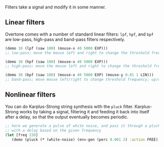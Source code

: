 Filters take a signal and modify it in some manner.

## Linear filters

Overtone comes with a number of standard linear filters: `lpf`, `hpf`, and `bpf` are low-pass, high-pass and band-pass filters respectively.

```clojure
(demo 10 (lpf (saw 100) (mouse-x 40 5000 EXP)))
;; low-pass; move the mouse left and right to change the threshold frequency

(demo 10 (hpf (saw 100) (mouse-x 40 5000 EXP)))
;; high-pass; move the mouse left and right to change the threshold frequency

(demo 30 (bpf (saw 100) (mouse-x 40 5000 EXP) (mouse-y 0.01 1 LIN)))
;; band-pass; move mouse left/right to change threshold frequency; up/down to change bandwidth (top is narrowest)
```

## Nonlinear filters

You can do Karplus-Strong string synthesis with the `pluck` filter. Karplus-Strong works by taking a signal, filtering it and feeding it back into itself after a delay, so that the output eventually becomes periodic.

```clojure
;; here we generate a pulse of white noise, and pass it through a pluck filter
;; with a delay based on the given frequency
(let [freq 220]
   (demo (pluck (* (white-noise) (env-gen (perc 0.001 2) :action FREE)) 1 3 (/ 1 freq))))
```
    